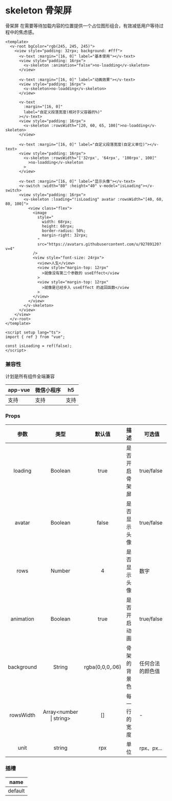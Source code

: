 # skeleton 骨架屏

骨架屏 在需要等待加载内容的位置提供一个占位图形组合，有效减低用户等待过程中的焦虑感。

<webview url="/pages/show/skeleton"></webview>

```vue
<template>
  <v-root bgColor="rgb(245, 245, 245)">
    <view style="padding: 32rpx; background: #fff">
      <v-text :margin="[16, 0]" label="基本使用"></v-text>
      <view style="padding: 16rpx">
        <v-skeleton :animation="false">no-loadding</v-skeleton>
      </view>

      <v-text :margin="[16, 0]" label="动画效果"></v-text>
      <view style="padding: 16rpx">
        <v-skeleton>no-loadding</v-skeleton>
      </view>

      <v-text
        :margin="[16, 0]"
        label="自定义段落宽度(相对于父容器的%)"
      ></v-text>
      <view style="padding: 16rpx">
        <v-skeleton :rowsWidth="[20, 60, 65, 100]">no-loadding</v-skeleton>
      </view>

      <v-text :margin="[16, 0]" label="自定义段落宽度(自定义单位)"></v-text>
      <view style="padding: 16rpx">
        <v-skeleton :rowsWidth="['32rpx', '64rpx', '100rpx', 100]"
          >no-loadding</v-skeleton
        >
      </view>

      <v-text :margin="[16, 0]" label="显示头像"></v-text>
      <v-switch :width="80" :height="40" v-model="isLoading"></v-switch>
      <view style="padding: 16rpx">
        <v-skeleton :loading="!isLoading" avatar :rowsWidth="[40, 60, 80, 100]">
          <view class="flex">
            <image
              style="
                width: 68rpx;
                height: 68rpx;
                border-radius: 50%;
                margin-right: 32rpx;
              "
              src="https://avatars.githubusercontent.com/u/92789120?v=4"
            />
            <view style="font-size: 24rpx">
              <view>人生</view>
              <view style="margin-top: 12rpx"
                >就像没有第二个参数的 useEffect</view
              >
              <view style="margin-top: 12rpx"
                >就像是已经步入 useEffect 的返回函数</view
              >
            </view>
          </view>
        </v-skeleton>
      </view>
    </view>
  </v-root>
</template>

<script setup lang="ts">
import { ref } from "vue";

const isLoading = ref(false);
</script>
```

### 兼容性

计划是所有组件全端兼容

| app-vue | 微信小程序 | h5   |
| ------- | ---------- | ---- |
| 支持    | 支持       | 支持 |

### Props

|    参数    |           类型           |     默认值      | 描述           | 可选值           |
| :--------: | :----------------------: | :-------------: | :------------- | ---------------- |
|  loading   |         Boolean          |      true       | 是否开启骨架屏 | true/false       |
|   avatar   |         Boolean          |      false      | 是否显示头像   | true/false       |
|    rows    |          Number          |        4        | 是否显示头像   | 数字             |
| animation  |         Boolean          |      true       | 是否开启动画   | true/false       |
| background |          String          | rgba(0,0,0,.06) | 骨架的背景色   | 任何合法的颜色值 |
| rowsWidth  | Array\<number \| string> |       []        | 每一行的宽度   | -                |
|    unit    |          string          |       rpx       | 单位           | rpx、px...       |

### 插槽

| name    |
| ------- |
| default |

